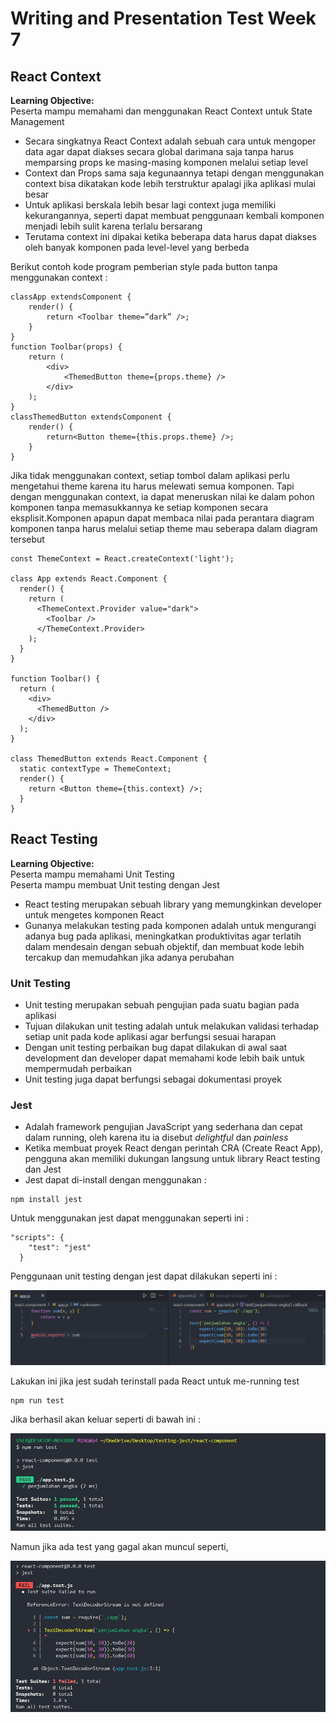 # Writing and Presentation Test Week 7
## **React Context**
**Learning Objective:**\
Peserta mampu memahami dan menggunakan React Context untuk State Management

- Secara singkatnya React Context adalah sebuah cara untuk mengoper data agar dapat diakses secara global darimana saja tanpa harus memparsing props ke masing-masing komponen melalui setiap level
- Context dan Props sama saja kegunaannya tetapi dengan menggunakan context bisa dikatakan kode lebih terstruktur apalagi jika aplikasi mulai besar
- Untuk aplikasi berskala lebih besar lagi context juga memiliki kekurangannya, seperti dapat membuat penggunaan kembali komponen menjadi lebih sulit karena terlalu bersarang
- Terutama context ini dipakai ketika beberapa data harus dapat diakses oleh banyak komponen pada level-level yang berbeda

Berikut contoh kode program pemberian style pada button tanpa menggunakan context :

```
classApp extendsComponent {
    render() {
        return <Toolbar theme=”dark” />;
    }
}
function Toolbar(props) {
    return (
        <div>
            <ThemedButton theme={props.theme} />
        </div>
    );
}
classThemedButton extendsComponent {
    render() {
        return<Button theme={this.props.theme} />;
    }
}
```

Jika tidak menggunakan context, setiap tombol dalam aplikasi perlu mengetahui theme karena itu harus melewati semua komponen. Tapi dengan menggunakan context, ia dapat meneruskan nilai ke dalam pohon komponen tanpa memasukkannya ke setiap komponen secara eksplisit.Komponen apapun dapat membaca nilai pada perantara diagram komponen tanpa harus melalui setiap theme mau seberapa dalam diagram tersebut

```
const ThemeContext = React.createContext('light');

class App extends React.Component {
  render() {
    return (
      <ThemeContext.Provider value="dark">
        <Toolbar />
      </ThemeContext.Provider>
    );
  }
}

function Toolbar() {
  return (
    <div>
      <ThemedButton />
    </div>
  );
}

class ThemedButton extends React.Component {
  static contextType = ThemeContext;
  render() {
    return <Button theme={this.context} />;
  }
}
```

## **React Testing**
**Learning Objective:**\
Peserta mampu memahami Unit Testing\
Peserta mampu membuat Unit testing dengan Jest

- React testing merupakan sebuah library yang memungkinkan developer untuk mengetes komponen React
- Gunanya melakukan testing pada komponen adalah untuk mengurangi adanya bug pada aplikasi, meningkatkan produktivitas agar terlatih dalam mendesain dengan sebuah objektif, dan membuat kode lebih tercakup dan memudahkan jika adanya perubahan

### **Unit Testing**
- Unit testing merupakan sebuah pengujian pada suatu bagian pada aplikasi
- Tujuan dilakukan unit testing adalah untuk melakukan validasi terhadap setiap unit pada kode aplikasi agar berfungsi sesuai harapan
- Dengan unit testing perbaikan bug dapat dilakukan di awal saat development dan developer dapat memahami kode lebih baik untuk mempermudah perbaikan
- Unit testing juga dapat berfungsi sebagai dokumentasi proyek

### **Jest**
- Adalah framework pengujian JavaScript yang sederhana dan cepat dalam running, oleh karena itu ia disebut *delightful* dan *painless*
- Ketika membuat proyek React dengan perintah CRA (Create React App), pengguna akan memiliki dukungan langsung untuk library React testing dan Jest
- Jest dapat di-install dengan menggunakan :

```
npm install jest
```

Untuk menggunakan jest dapat menggunakan seperti ini :

```
"scripts": {
    "test": "jest"
  }
```

Penggunaan unit testing dengan jest dapat dilakukan seperti ini :

![Kode Penjumlahan](images/app.jpg)

Lakukan ini jika jest sudah terinstall pada React untuk me-running test

```
npm run test
```

Jika berhasil akan keluar seperti di bawah ini :

![Testing Berhasil](images/pass.jpg)

Namun jika ada test yang gagal akan muncul seperti, 

![Testing Gagal](images/fail.jpg)